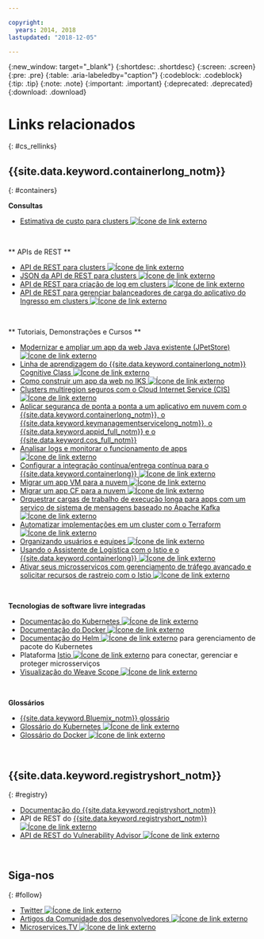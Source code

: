 ```yaml
---

copyright:
  years: 2014, 2018
lastupdated: "2018-12-05"

---
```


{:new_window: target="_blank"}
{:shortdesc: .shortdesc}
{:screen: .screen}
{:pre: .pre}
{:table: .aria-labeledby="caption"}
{:codeblock: .codeblock}
{:tip: .tip}
{:note: .note}
{:important: .important}
{:deprecated: .deprecated}
{:download: .download}




# Links relacionados
{: #cs_rellinks}

## {{site.data.keyword.containerlong_notm}}
{: #containers}

**Consultas**

- [Estimativa de custo para clusters ![Ícone de link externo](../icons/launch-glyph.svg "Ícone de link externo")](https://console.bluemix.net/pricing/configure/iaas/containers-kubernetes)

<br />


** APIs de REST **

- [API de REST para clusters
![Ícone de link externo](../icons/launch-glyph.svg "Ícone de link externo")](https://containers.bluemix.net/swagger-api/)
- [JSON da API de REST para clusters ![Ícone de link externo](../icons/launch-glyph.svg "Ícone de link externo")](https://containers.bluemix.net/swagger-api/swagger.json)
- [API de REST para criação de log em clusters ![Ícone de link externo](../icons/launch-glyph.svg "Ícone de link externo")](https://us-south.containers.bluemix.net/swagger-logging/)
- [API de REST para gerenciar balanceadores de carga do aplicativo do Ingresso em clusters ![Ícone de link externo](../icons/launch-glyph.svg "Ícone de link externo")](https://us-south.containers.bluemix.net/swagger-alb-api/)

<br />


** Tutoriais, Demonstrações e Cursos **

- [Modernizar e ampliar um app da web Java existente (JPetStore) ![Ícone de link externo](../icons/launch-glyph.svg "Ícone de link externo")](https://github.com/IBM-Cloud/jpetstore-kubernetes)
- [Linha de aprendizagem do {{site.data.keyword.containerlong_notm}} Cognitive Class ![Ícone de link externo](../icons/launch-glyph.svg "Ícone de link externo")](https://cognitiveclass.ai/learn/containers-k8s-and-istio-on-ibm-cloud/)
- [Como construir um app da web no IKS ![Ícone de link externo](../icons/launch-glyph.svg "Ícone de link externo")](https://console.bluemix.net/docs/tutorials/scalable-webapp-kubernetes.html#scalable-web-application-on-kubernetes)
- [Clusters multiregion seguros com o Cloud Internet Service (CIS) ![Ícone de link externo](../icons/launch-glyph.svg "Ícone de link externo")](https://console.bluemix.net/docs/tutorials/multi-region-k8s-cis.html#resilient-and-secure-multi-region-kubernetes-clusters-with-cloud-internet-services)
- [Aplicar segurança de ponta a ponta a um aplicativo em nuvem com o {{site.data.keyword.containerlong_notm}}, o {{site.data.keyword.keymanagementservicelong_notm}}, o {{site.data.keyword.appid_full_notm}} e o {{site.data.keyword.cos_full_notm}}](https://console.bluemix.net/docs/tutorials/cloud-e2e-security.html#apply-end-to-end-security-to-a-cloud-application)
- [Analisar logs e monitorar o funcionamento de apps ![Ícone de link externo](../icons/launch-glyph.svg "Ícone de link externo")](https://console.bluemix.net/docs/tutorials/kubernetes-log-analysis-kibana.html#analyze-logs-and-monitor-the-health-of-kubernetes-applications)
- [Configurar a integração contínua/entrega contínua para o {{site.data.keyword.containerlong}} ![Ícone de link externo](../icons/launch-glyph.svg "Ícone de link externo")](https://console.bluemix.net/docs/tutorials/continuous-deployment-to-kubernetes.html#continuous-deployment-to-kubernetes)
- [Migrar um app VM para a nuvem ![Ícone de link externo](../icons/launch-glyph.svg "Ícone de link externo")](https://console.bluemix.net/docs/tutorials/vm-to-containers-and-kubernetes.html#moving-a-vm-based-app-to-kubernetes)
- [ Migrar um app CF para a nuvem ![Ícone de link externo](../icons/launch-glyph.svg "Ícone de link externo")](https://console.bluemix.net/docs/containers/cs_tutorials_cf.html#cf_tutorial)
- [Orquestrar cargas de trabalho de execução longa para apps com um serviço de sistema de mensagens baseado no Apache Kafka ![Ícone de link externo](../icons/launch-glyph.svg "Ícone de link externo")](https://console.bluemix.net/docs/tutorials/pub-sub-object-storage.html#asynchronous-data-processing-using-object-storage-and-pub-sub-messaging)
- [Automatizar implementações em um cluster com o Terraform ![Ícone de link externo](../icons/launch-glyph.svg "Ícone de link externo")](https://console.bluemix.net/docs/tutorials/plan-create-update-deployments.html#plan-create-and-update-deployment-environments)
- [Organizando usuários e equipes ![Ícone de link externo](../icons/launch-glyph.svg "Ícone de link externo")](https://console.bluemix.net/docs/tutorials/users-teams-applications.html#best-practices-for-organizing-users-teams-applications)
- [Usando o Assistente de Logística com o Istio e o {{site.data.keyword.containerlong}} ![Ícone de link externo](../icons/launch-glyph.svg "Ícone de link externo")](https://github.com/IBM-Cloud/logistics-wizard-kubernetes)
- [Ativar seus microsserviços com gerenciamento de tráfego avançado e solicitar recursos de rastreio com o Istio ![Ícone de link externo](../icons/launch-glyph.svg "Ícone de link externo")](https://developer.ibm.com/code/patterns/manage-microservices-traffic-using-istio/)

<br />


**Tecnologias de software livre integradas**

- [Documentação do Kubernetes ![Ícone de link externo](../icons/launch-glyph.svg "Ícone de link externo")](https://kubernetes.io/)
- [Documentação do Docker ![Ícone de link externo](../icons/launch-glyph.svg "Ícone de link externo")](https://docs.docker.com/engine/)
- <a href="https://docs.helm.sh/helm/" target="_blank">Documentação do Helm <img src="../icons/launch-glyph.svg" alt="Ícone de link externo"></a> para gerenciamento de pacote do Kubernetes
- Plataforma [Istio ![Ícone de link externo](../icons/launch-glyph.svg "Ícone de link externo")](https://istio.io/) para conectar, gerenciar e proteger microsserviços
- [Visualização do Weave Scope ![Ícone de link externo](../icons/launch-glyph.svg "Ícone de link externo")](https://www.weave.works/oss/scope/)

<br />


**Glossários**

- [{{site.data.keyword.Bluemix_notm}} glossário](/docs/overview/glossary/glossary.html#glossary)
- [Glossário do Kubernetes ![Ícone de link externo](../icons/launch-glyph.svg "Ícone de link externo")](https://kubernetes.io/docs/reference/glossary/?fundamental=true)
- [Glossário do Docker ![Ícone de link externo](../icons/launch-glyph.svg "Ícone de link externo")](https://docs.docker.com/glossary/)

<br />


## {{site.data.keyword.registryshort_notm}}
{: #registry}

- [Documentação do {{site.data.keyword.registryshort_notm}}](/docs/services/Registry/index.html)
- API de REST do [{{site.data.keyword.registryshort_notm}}![Ícone de link externo](../icons/launch-glyph.svg "Ícone de link externo")](https://console.bluemix.net/apidocs/container-registry)
- [API de REST do Vulnerability Advisor ![Ícone de link externo](../icons/launch-glyph.svg "Ícone de link externo")](https://console.bluemix.net/apidocs/container-registry/va)

<br />


## Siga-nos
{: #follow}

- [Twitter ![Ícone de link externo](../icons/launch-glyph.svg "Ícone de link externo")](https://twitter.com/hashtag/IKS)
- [Artigos da Comunidade dos desenvolvedores ![Ícone de link externo](../icons/launch-glyph.svg "Ícone de link externo")](https://www.ibm.com/blogs/bluemix/tag/containers/)
- [Microservices.TV ![Ícone de link externo](../icons/launch-glyph.svg "Ícone de link externo")](https://developer.ibm.com/tv/microservices/)

<br />

